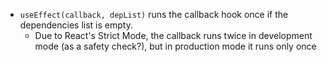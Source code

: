 - `useEffect(callback, depList)` runs the callback hook once if the dependencies list is empty.
    - Due to React's Strict Mode, the callback runs twice in development mode (as a safety check?), but in production mode it runs only once